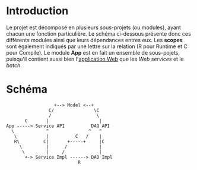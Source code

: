 # Introduction #

Le projet est décomposé en plusieurs sous-projets (ou modules), ayant chacun une fonction particulière.
Le schéma ci-dessous présente donc ces différents modules ainsi que leurs dépendances entres eux. Les **scopes** sont également indiqués par une lettre sur la relation (R pour Runtime et C pour Compile).
Le module **App** est en fait un ensemble de sous-pojets, puisqu'il contient aussi bien l'[application Web](StructureWeb.md) que les _Web services_ et le _batch_.


# Schéma #

```
                  +--> Model <--+
                C/               \C
                /                 \
       C       |                   |
App -----> Service API          DAO API
  \            ^               ^   ^
   \           |          C   /    |
   R\         C|       +-----+     |C
     \         |      /            |
      \        |     /             |
       +-> Service Impl ------> DAO Impl
                           R
```